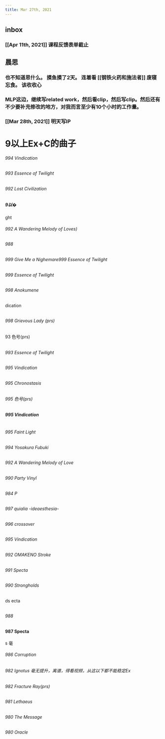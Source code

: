 ```yaml
---
title: Mar 27th, 2021
---
```


## inbox
### [[Apr 11th, 2021]] 课程反馈表单截止
## 晨思
### 也不知道思什么。 摸鱼摸了2天。 连着看 [[钢铁火药和施法者]] 废寝忘食。 该收收心
### MLP这边，继续写related work，然后看clip，然后写clip。然后还有不少要补充修改的地方，对我而言至少有10个小时的工作量。
### [[Mar 28th, 2021]] 明天写IP
# 9以上Ex+C的曲子
###### 994 Vindication
###### 993 Essence of Twilight
###### 992 Lost Civilization
##### 9以�
ght
###### 992 A Wandering Melody of Loves)
######
######
######
##
###### 988
###### 999 Give Me a Nighemare999 Essence of Twilight
###### 999 Essence of Twilight
###### 998 Anokumene
dication
######
######
###### 998 Grievous Lady (prs)
93 色号(prs)
######
###### 993 Essence of Twilight
###### 995 Vindication
###### 995 Chronostasis
###### 995 色号(prs)
##### 995 Vindication
#
###### 995 Faint Light
###### 994 Yosakura Fubuki
###### 992 A Wandering Melody of Love
###### 990 Party Vinyl
######
######
###### 984 P
###### 997 quialia -ideaesthesia-
###### 996 crossover
###### 995 Vindication
###### 992 OMAKENO Stroke
###### 991 Specta
###### 990 Strongholds
ds
ecta
######
###### 988 #
#### 987 Specta
s 毫
###### 986 Corruption
###### 982 Ignotus 毫无提升，离谱，得看视频，从这以下都不能稳定Ex
###### 982 Fracture Ray(prs)
###### 981 Lethaeus
###### 980 The Message
######
###### 980 Oracle
